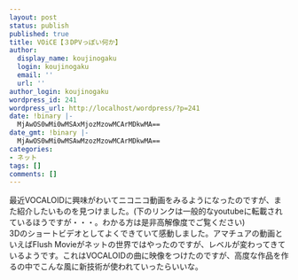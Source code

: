 ```yaml
---
layout: post
status: publish
published: true
title: VOiCE【３DPVっぽい何か】
author:
  display_name: koujinogaku
  login: koujinogaku
  email: ''
  url: ''
author_login: koujinogaku
wordpress_id: 241
wordpress_url: http://localhost/wordpress/?p=241
date: !binary |-
  MjAwOS0wMi0wMSAxMjozMzowMCArMDkwMA==
date_gmt: !binary |-
  MjAwOS0wMi0wMSAwMzozMzowMCArMDkwMA==
categories:
- ネット
tags: []
comments: []
---
```

<p>最近VOCALOIDに興味がわいてニコニコ動画をみるようになったのですが、また紹介したいものを見つけました。(下のリンクは一般的なyoutubeに転載されているほうですが・・・。わかる方は是非高解像度でご覧ください)<br />
3Dのショートビデオとしてよくできていて感動しました。アマチュアの動画といえばFlush Movieがネットの世界ではやったのですが、レベルが変わってきているようです。これはVOCALOIDの曲に映像をつけたのですが、高度な作品を作るの中でこんな風に新技術が使われていったらいいな。<br />
<object width="480" height="295"><param name="movie" value="http://www.youtube.com/v/wyIOUJjWCbM&hl=ja&fs=1"></param><param name="allowFullScreen" value="true"></param><param name="allowscriptaccess" value="always"></param><embed src="http://www.youtube.com/v/wyIOUJjWCbM&hl=ja&fs=1" type="application/x-shockwave-flash" allowscriptaccess="always" allowfullscreen="true" width="480" height="295"></embed></object></p>
